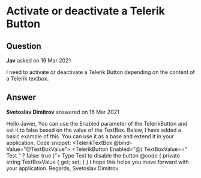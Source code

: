 # Activate or deactivate a Telerik Button

## Question

**Jav** asked on 16 Mar 2021

I need to activate or deactivate a Telerik Button depending on the content of a Telerik textbox.

## Answer

**Svetoslav Dimitrov** answered on 16 Mar 2021

Hello Javier, You can use the Enabled parameter of the TelerikButton and set it to false based on the value of the TextBox. Below, I have added a basic example of this. You can use it as a base and extend it in your application. Code snippet: <TelerikTextBox @bind-Value="@TextBoxValue"> </TelerikTextBox> <TelerikButton Enabled="@( TextBoxValue==" Test " ? false: true )"> Type Test to disable the button </TelerikButton> @code {
private string TextBoxValue { get; set; }
} I hope this helps you move forward with your application. Regards, Svetoslav Dimitrov
